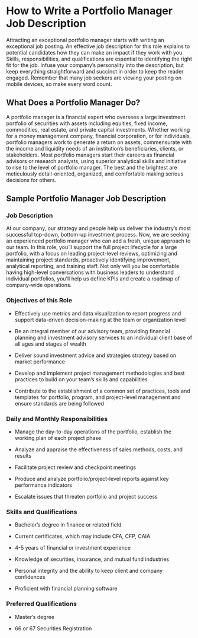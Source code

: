 
# How to Write a Portfolio Manager Job Description

Attracting an exceptional portfolio manager starts with writing an exceptional job posting. An effective job description for this role explains to potential candidates how they can make an impact if they work with you. Skills, responsibilities, and qualifications are essential to identifying the right fit for the job. Infuse your company’s personality into the description, but keep everything straightforward and succinct in order to keep the reader engaged. Remember that many job seekers are viewing your posting on mobile devices, so make every word count.
## What Does a Portfolio Manager Do?

A portfolio manager is a financial expert who oversees a large investment portfolio of securities with assets including equities, fixed income, commodities, real estate, and private capital investments. Whether working for a money management company, financial corporation, or for individuals, portfolio managers work to generate a return on assets, commensurate with the income and liquidity needs of an institution’s beneficiaries, clients, or stakeholders. Most portfolio managers start their careers as financial advisors or research analysts, using superior analytical skills and initiative to rise to the level of portfolio manager. The best and the brightest are meticulously detail-oriented, organized, and comfortable making serious decisions for others.
## Sample Portfolio Manager Job Description

### Job Description

At our company, our strategy and people help us deliver the industry’s most successful top-down, bottom-up investment process. Now, we are seeking an experienced portfolio manager who can add a fresh, unique approach to our team. In this role, you’ll support the full project lifecycle for a large portfolio, with a focus on leading project-level reviews, optimizing and maintaining project standards, proactively identifying improvement, analytical reporting, and training staff. Not only will you be comfortable having high-level conversations with business leaders to understand individual portfolios, you’ll help us define KPIs and create a roadmap of company-wide operations.

### Objectives of this Role

* Effectively use metrics and data visualization to report progress and support data-driven decision-making at the team or organization level

* Be an integral member of our advisory team, providing financial planning and investment advisory services to an individual client base of all ages and stages of wealth

* Deliver sound investment advice and strategies strategy based on market performance

* Develop and implement project management methodologies and best practices to build on your team’s skills and capabilities

* Contribute to the establishment of a common set of practices, tools and templates for portfolio, program, and project-level management and ensure standards are being followed

### Daily and Monthly Responsibilities

* Manage the day-to-day operations of the portfolio, establish the working plan of each project phase

* Analyze and appraise the effectiveness of sales methods, costs, and results

* Facilitate project review and checkpoint meetings

* Produce and analyze portfolio/project-level reports against key performance indicators

* Escalate issues that threaten portfolio and project success

### Skills and Qualifications

* Bachelor’s degree in finance or related field

* Current certificates, which may include CFA, CFP, CAIA

* 4-5 years of financial or investment experience

* Knowledge of securities, insurance, and mutual fund industries

* Personal integrity and the ability to keep client and company confidences

* Proficient with financial planning software

### Preferred Qualifications

* Master’s degree

* 66 or 67 Securities Registration
